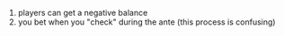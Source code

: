 1) players can get a negative balance
2) you bet when you "check" during the ante (this process is confusing)
